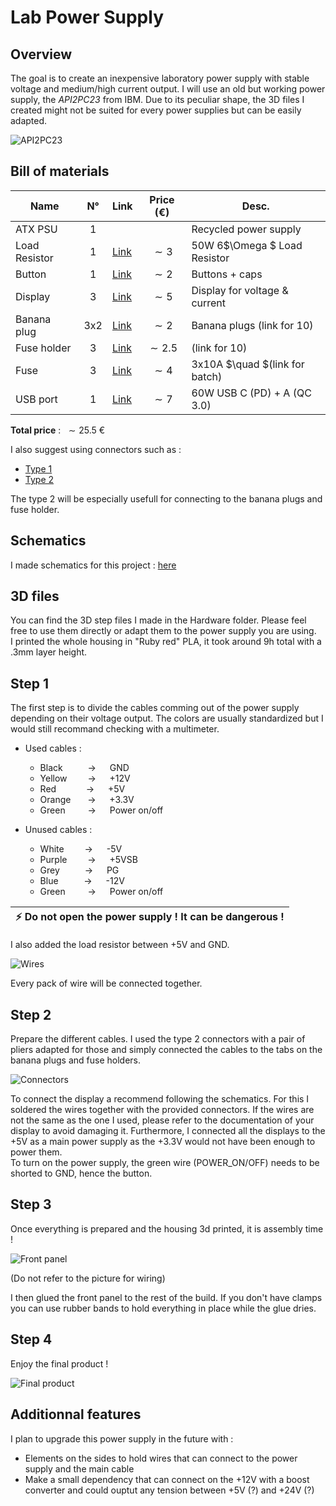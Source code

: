 # Lab Power Supply

## Overview

The goal is to create an inexpensive laboratory power supply with stable voltage and medium/high current output. I will use an old but working power supply, the _API2PC23_ from IBM. Due to its peculiar shape, the 3D files I created might not be suited for every power supplies but can be easily adapted.   

![API2PC23](/Photos/PSU_rs.jpg)

## Bill of  materials
| Name             | N°  | Link                                                      | Price (€) | Desc.                          |
|------------------|:---:|-----------------------------------------------------------|:---------:|--------------------------------|
| ATX PSU          | 1   |                                                           |           | Recycled power supply          |
| Load Resistor    | 1   | [Link](https://aliexpress.com/item/1005002006427812.html) | $\sim 3$  | 50W 6$\Omega $  Load Resistor|
| Button           | 1   | [Link](https://aliexpress.com/item/32840360301.html)      | $\sim 2$  | Buttons + caps                 |
| Display          | 3   | [Link](https://aliexpress.com/item/1005006160585749.html) | $\sim 5$  | Display for voltage & current  |
| Banana plug      | 3x2 | [Link](https://aliexpress.com/item/1005005988853903.html) | $\sim 2$  | Banana plugs (link for 10)     |
| Fuse holder      | 3   | [Link](https://aliexpress.com/item/4000126701820.html)    | $\sim 2.5$| (link for 10)                  |
| Fuse             | 3   | [Link](https://aliexpress.com/item/1005004114014014.html) | $\sim 4$  | 3x10A $\quad $(link for batch) |
| USB port         | 1   | [Link](https://aliexpress.com/item/1005004550370249.html) | $\sim 7$  | 60W USB C (PD) + A (QC 3.0)|

__Total price__ : $\ \sim 25.5\ €$

I also suggest using connectors such as :
- [Type 1](https://aliexpress.com/item/1005005196465737.html)
- [Type 2](https://aliexpress.com/item/1005005283085015.html)    

The type 2 will be especially usefull for connecting to the banana plugs and fuse holder.

## Schematics

I made schematics for this project : [here](Schematics/Schematics.pdf)    

## 3D files

You can find the 3D step files I made in the Hardware folder. Please feel free to use them directly or adapt them to the power supply you are using.    
I printed the whole housing in "Ruby red" PLA, it took around 9h total with a .3mm layer height.

## Step 1 
The first step is to divide the cables comming out of the power supply depending on their voltage output. The colors are usually standardized but I would still recommand checking with a multimeter.    

- Used cables :
    - Black &emsp; &emsp; &rarr; &emsp; GND
    - Yellow &emsp; &ensp; &rarr; &emsp; +12V
    - Red &emsp; &emsp; &nbsp; &rarr; &emsp; +5V
    - Orange &ensp; &nbsp;&nbsp; &rarr; &emsp; +3.3V
    - Green &emsp;&emsp; &rarr; &emsp; Power on/off


- Unused cables :
    - White &emsp; &ensp; &rarr; &emsp; -5V
    - Purple &emsp; &ensp; &rarr; &emsp; +5VSB
    - Grey &emsp; &emsp;  &rarr; &emsp; PG
    - Blue &emsp; &ensp; &nbsp; &rarr; &emsp; -12V
    - Green &emsp;&emsp; &rarr; &emsp; Power on/off

| :zap:        Do not open the power supply ! It can be dangerous ! |
|-------------------------------------------------------------------|

I also added the load resistor between +5V and GND.

![Wires](Photos/Wires_rs.jpg)

Every pack of wire will be connected together.

## Step 2

Prepare the different cables. I used the type 2 connectors with a pair of pliers adapted for those and simply connected the cables to the tabs on the banana plugs and fuse holders.

![Connectors](Photos/Connectors_rs.jpg)

To connect the display a recommend following the schematics. For this I soldered the wires together with the provided connectors. 
If the wires are not the same as the one I used, please refer to the documentation of your display to avoid damaging it.
Furthermore, I connected all the displays to the +5V as a main power supply as the +3.3V would not have been enough to power them.     
To turn on the power supply, the green wire (POWER_ON/OFF) needs to be shorted to GND, hence the button.

## Step 3
Once everything is prepared and the housing 3d printed, it is assembly time !

![Front panel](Photos/Front_panel_connection_rs.jpg)

(Do not refer to the picture for wiring)

I then glued the front panel to the rest of the build. If you don't have clamps you can use rubber bands to hold everything in place while the glue dries. 

## Step 4
Enjoy the final product !

![Final product](Photos/Final_Product_rs.jpg)

## Additionnal features

I plan to upgrade this power supply in the future with :
- Elements on the sides to hold wires that can connect to the power supply and the main cable
- Make a small dependency that can connect on the +12V with a boost converter and could ouptut any tension between +5V (?) and +24V (?)
